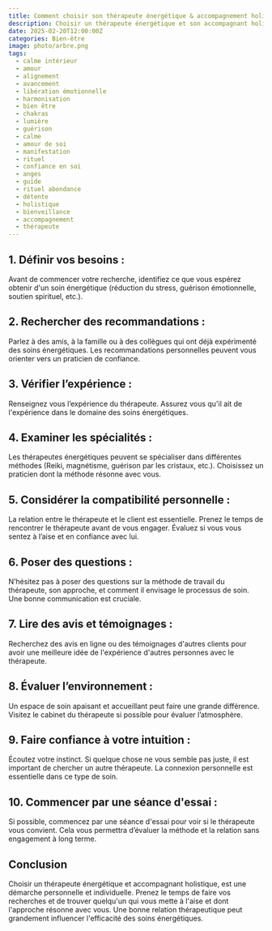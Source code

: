 ```yaml
---
title: Comment choisir son thérapeute énergétique & accompagnement holistique ?
description: Choisir un thérapeute énergétique et son accompagnant holistique est une étape importante pour s'assurer que vous receviez un soin qui vous convient et qui répond à vos besoins. THERAPEUTE ENERGETIQUE & ACCOMPAGNANT HOLISTIQUE. Voici quelques conseils pour vous aider dans ce processus.
date: 2025-02-20T12:00:00Z
categories: Bien-être
image: photo/arbre.png
tags:
  - calme intérieur
  - amour
  - alignement
  - avancement
  - libération émotionnelle
  - harmonisation
  - bien être
  - chakras
  - lumière
  - guérison
  - calme
  - amour de soi
  - manifestation
  - rituel
  - confiance en soi
  - anges
  - guide
  - rituel abondance
  - détente
  - holistique
  - bienveillance
  - accompagnement
  - thérapeute
---
```


## 1. Définir vos besoins :

Avant de commencer votre recherche, identifiez ce que vous espérez obtenir d'un soin énergétique (réduction du stress, guérison émotionnelle, soutien spirituel, etc.).

## 2. Rechercher des recommandations :

Parlez à des amis, à la famille ou à des collègues qui ont déjà expérimenté des soins énergétiques. Les recommandations personnelles peuvent vous orienter vers un praticien de confiance.

## 3. Vérifier l’expérience :

Renseignez vous l’expérience du thérapeute. Assurez vous qu'il ait de l'expérience dans le domaine des soins énergétiques.

## 4. Examiner les spécialités :

Les thérapeutes énergétiques peuvent se spécialiser dans différentes méthodes (Reiki, magnétisme, guérison par les cristaux, etc.). Choisissez un praticien dont la méthode résonne avec vous.

## 5. Considérer la compatibilité personnelle :

La relation entre le thérapeute et le client est essentielle. Prenez le temps de rencontrer le thérapeute avant de vous engager. Évaluez si vous vous sentez à l’aise et en confiance avec lui.

## 6. Poser des questions :

N’hésitez pas à poser des questions sur la méthode de travail du thérapeute, son approche, et comment il envisage le processus de soin. Une bonne communication est cruciale.

## 7. Lire des avis et témoignages :

Recherchez des avis en ligne ou des témoignages d'autres clients pour avoir une meilleure idée de l'expérience d'autres personnes avec le thérapeute.

## 8. Évaluer l’environnement :

Un espace de soin apaisant et accueillant peut faire une grande différence. Visitez le cabinet du thérapeute si possible pour évaluer l’atmosphère.

## 9. Faire confiance à votre intuition :

Écoutez votre instinct. Si quelque chose ne vous semble pas juste, il est important de chercher un autre thérapeute. La connexion personnelle est essentielle dans ce type de soin.

## 10. Commencer par une séance d'essai :

Si possible, commencez par une séance d'essai pour voir si le thérapeute vous convient. Cela vous permettra d’évaluer la méthode et la relation sans engagement à long terme.

## Conclusion

Choisir un thérapeute énergétique et accompagnant holistique, est une démarche personnelle et individuelle.
Prenez le temps de faire vos recherches et de trouver quelqu'un qui vous mette à l'aise et dont l'approche résonne avec vous.
Une bonne relation thérapeutique peut grandement influencer l'efficacité des soins énergétiques.
